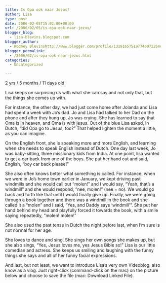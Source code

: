 ```yaml
---
title: Is Opa ook naar Jezus?
author: Lisa
type: post
date: 2006-02-05T15:02:00+00:00
url: /2006/02/05/is-opa-ook-naar-jezus/
blogger_blog:
  - lisa-blevins.blogspot.com
blogger_author:
  - Rodney Blevinshttp://www.blogger.com/profile/13191657519774007226noreply@blogger.com
blogger_permalink:
  - /2006/02/is-opa-ook-naar-jezus.html
categories:
  - Uncategorized

---
```

2 yrs / 5 months / 11 days old

[<img style="float:right; margin:0 0 10px 10px;cursor:pointer; cursor:hand;" src="http://www.blevins.nl/photos/thumbs/lisa/lisa_dancing_1-thumbnail.jpg" border="0" alt="" />][1]Lisa keeps on surprising us with what she can say and not only that, but the things she comes up with.

For instance, the other day, we had just come home after Jolanda and Lisa had spent a week with Jo&#8217;s dad. Jo and Lisa had talked to her Dad on the phone and after they hung up, Jo was crying. She has learned to say that Oma is in heaven, and Oma is with jesus. Out of the blue Lisa asked, in Dutch, &#8220;did Opa go to Jesus, too?&#8221; That helped lighten the moment a little, as you can imagine.

On the English front, she is speaking more and more English, and learning when she needs to speak English instead of Dutch. One day last week, Jo was baby-sitting, three missionary kids from India. At one point, lisa wanted to get a car back from one of the boys. She put her hand out and said, English, &#8220;boy car back please!&#8221;

She also often knows better what something is called. For instance, when we were in Jo&#8217;s home town earlier in January, we kept driving past windmills and she would call out &#8220;molen!&#8221; and I would say, &#8220;Yeah, that&#8217;s a windmill&#8221; and she would respond, &#8220;nee, molen!&#8221; (nee = no). We would go back and forth like that until I would finally give up. Finally, we were going through a book together and there was a windmill in the book and she called it a &#8220;molen&#8221; and I said, &#8220;Yes, and Daddy says &#8216;windmill'&#8221;. She put her hand behind my head and playfully forced it towards the book, with a smile saying repeatedly, &#8220;molen! molen!&#8221;

She also used the past tense in Dutch the night before last, when I&#8217;m sure is not normal for her age.

She loves to dance and sing. She sings her own songs she makes up, but she also sings, &#8220;Yes, Jesus loves me, yes Jesus Bible so!&#8221; Lisa is our little comedian and actress. She keeps us smiling and laughing with the funny things she says and all of her funny facial expressions.

And last, but not least, we want to introduce Lisa&#8217;s very own Videoblog, also know as a vlog. Just right-click (command-click on the mac) on the picture below and choose to save the file (mac: Download Linked File).  
[<img style="margin:0 0 10px 10px;cursor:pointer; cursor:hand;" src="http://www.lisablevins.com/images/lisa_vlog_feb_05_2006_eyebrows.jpg" border="0" alt="" />][2]

 [1]: http://www.blevins.nl/photos/lisa/gallery/lisa-dancing-1.php
 [2]: http://www.archive.org/download/RodneyBlevinsLisavlog5Feb2006Eyebrows_0/lisa_vlog_feb_05_2006_eyebrows.mov